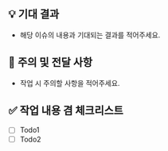 ## 💡 기대 결과

- 해당 이슈의 내용과 기대되는 결과를 적어주세요.

## 🚨 주의 및 전달 사항

- 작업 시 주의할 사항을 적어주세요.

## ✅ 작업 내용 겸 체크리스트

- [ ] Todo1
- [ ] Todo2
